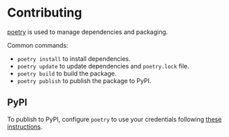 # Contributing

[poetry](https://python-poetry.org/) is used to manage dependencies and packaging.

Common commands:
- `poetry install` to install dependencies.
- `poetry update` to update dependencies and `poetry.lock` file.
- `poetry build` to build the package.
- `poetry publish` to publish the package to PyPI.

## PyPI

To publish to PyPI, configure `poetry` to use your credentials following
[these instructions](https://python-poetry.org/docs/repositories/#configuring-credentials).
